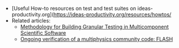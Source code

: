 <!-- testing-a -->
  * [Useful How-to resources on test and test suites on ideas-productivity.org](https://ideas-productivity.org/resources/howtos/
  * Related articles:
    * [Methodology for Building Granular Testing in Multicomponent Scientific Software](https://ieeexplore.ieee.org/abstract/document/8449015)
    * [Ongoing verification of a multiphysics community code: FLASH](https://doi.org/10.1002/spe.2220)
